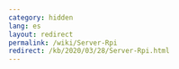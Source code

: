 ```yaml
---
category: hidden
lang: es
layout: redirect
permalink: /wiki/Server-Rpi
redirect: /kb/2020/03/28/Server-Rpi.html
---
```

